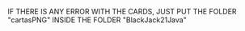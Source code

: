 IF THERE IS ANY ERROR WITH THE CARDS, JUST PUT THE FOLDER "cartasPNG" INSIDE THE  FOLDER  "BlackJack21Java"
